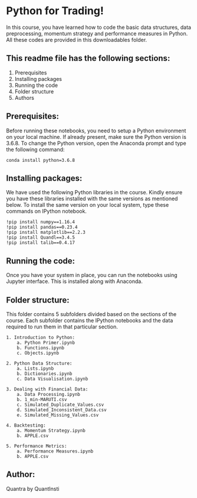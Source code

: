 # Python for Trading!

In this course, you have learned how to code the basic data structures, data preprocessing, momentum strategy and performance measures in Python. All these codes are provided in this downloadables folder.

## This readme file has the following sections:
1. Prerequisites
2. Installing packages
3. Running the code
4. Folder structure
5. Authors

## Prerequisites:
Before running these notebooks, you need to setup a Python environment on your local machine. If already present, make sure the Python version is 3.6.8. To change the Python version, open the Anaconda prompt and type the following command: 

	conda install python=3.6.8

## Installing packages:
We have used the following Python libraries in the course. Kindly ensure you have these libraries installed with the same versions as mentioned below. To install the same version on your local system, type these commands on IPython notebook.

    !pip install numpy==1.16.4
    !pip install pandas==0.23.4
    !pip install matplotlib==2.2.3
    !pip install Quandl==3.4.5
    !pip install talib==0.4.17
  
## Running the code:
Once you have your system in place, you can run the notebooks using Jupyter interface. This is installed along with Anaconda.

## Folder structure:
This folder contains 5 subfolders divided based on the sections of the course. Each subfolder contains the IPython notebooks and the data required to run them in that particular section.

	1. Introduction to Python:
		a. Python Primer.ipynb
		b. Functions.ipynb
		c. Objects.ipynb

	2. Python Data Structure:
		a. Lists.ipynb
		b. Dictionaries.ipynb
		c. Data Visualisation.ipynb

	3. Dealing with Financial Data:
		a. Data Processing.ipynb
		b. 1_min-MARUTI.csv
		c. Simulated_Duplicate_Values.csv
		d. Simulated_Inconsistent_Data.csv
		e. Simulated_Missing_Values.csv

	4. Backtesting:
		a. Momentum Strategy.ipynb
		b. APPLE.csv

	5. Performance Metrics:
		a. Performance Measures.ipynb
		b. APPLE.csv
		
## Author:
Quantra by QuantInsti
